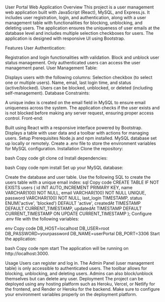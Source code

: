 User Portal Web Application
Overview
This project is a user management web application built with JavaScript (React), MySQL, and Express.js. It includes user registration, login, and authentication, along with a user management table with functionalities for blocking, unblocking, and deleting users. The application ensures the uniqueness of user emails at the database level and includes multiple selection checkboxes for users. The application is designed with responsive UI using Bootstrap.

Features
User Authentication:

Registration and login functionalities with validation.
Block and unblock user status management.
Only authenticated users can access the user management panel.
User Management Table:

Displays users with the following columns:
Selection checkbox (to select one or multiple users).
Name, email, last login time, and status (active/blocked).
Users can be blocked, unblocked, or deleted (including self-management).
Database Constraints:

A unique index is created on the email field in MySQL to ensure email uniqueness across the system.
The application checks if the user exists and is not blocked before making any server request, ensuring proper access control.
Front-end:

Built using React with a responsive interface powered by Bootstrap.
Displays a table with user data and a toolbar with actions for managing users.
Setup
Prerequisites
Node.js and npm installed.
MySQL database set up locally or remotely.
Create a .env file to store the environment variables for MySQL configuration.
Installation
Clone the repository:

bash
Copy code
git clone <repository-url>
cd <project-directory>
Install dependencies:

bash
Copy code
npm install
Set up your MySQL database:

Create the database and user table.
Use the following SQL to create the users table with a unique email index:
sql
Copy code
CREATE TABLE IF NOT EXISTS users (
  id INT AUTO_INCREMENT PRIMARY KEY,
  name VARCHAR(100) NOT NULL,
  email VARCHAR(100) NOT NULL UNIQUE,
  password VARCHAR(100) NOT NULL,
  last_login TIMESTAMP,
  status ENUM('active', 'blocked') DEFAULT 'active',
  createdAt TIMESTAMP DEFAULT CURRENT_TIMESTAMP,
  updatedAt TIMESTAMP DEFAULT CURRENT_TIMESTAMP ON UPDATE CURRENT_TIMESTAMP
);
Configure .env file with the following variables:

env
Copy code
DB_HOST=localhost
DB_USER=root
DB_PASSWORD=yourpassword
DB_NAME=userPortal
DB_PORT=3306
Start the application:

bash
Copy code
npm start
The application will be running on http://localhost:3000.

Usage
Users can register and log in.
The Admin Panel (user management table) is only accessible to authenticated users.
The toolbar allows for blocking, unblocking, and deleting users.
Admins can also block/unblock themselves but can delete any user.
Deployment
The project can be deployed using any hosting platform such as Heroku, Vercel, or Netlify for the frontend, and Render or Heroku for the backend.
Make sure to configure your environment variables properly on the deployment platform.
